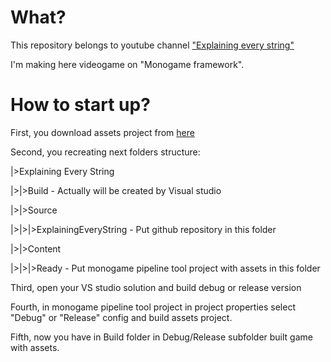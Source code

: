# What?

This repository belongs to youtube channel ["Explaining every string"](https://www.youtube.com/c/explainingeverystring)

I'm making here videogame on "Monogame framework".

# How to start up?

First, you download assets project from [here](https://yadi.sk/d/BOZclJEuR9JhMw)

Second, you recreating next folders structure:

|>Explaining Every String

|>|>Build - Actually will be created by Visual studio

|>|>Source

|>|>|>ExplainingEveryString - Put github repository in this folder

|>|>Content

|>|>|>Ready - Put monogame pipeline tool project with assets in this folder

Third, open your VS studio solution and build debug or release version

Fourth, in monogame pipeline tool project in project properties select "Debug" or "Release" config and build assets project.

Fifth, now you have in Build folder in Debug/Release subfolder built game with assets.